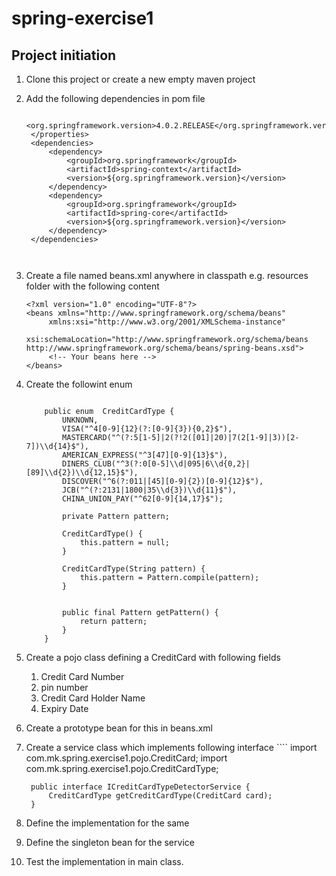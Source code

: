 # spring-exercise1

## Project initiation
  1. Clone this project or create a new empty maven project
  1. Add the following dependencies in pom file
     ```<properties>
           <org.springframework.version>4.0.2.RELEASE</org.springframework.version>
      </properties>
      <dependencies>
          <dependency>
              <groupId>org.springframework</groupId>
              <artifactId>spring-context</artifactId>
              <version>${org.springframework.version}</version>
          </dependency>
          <dependency>
              <groupId>org.springframework</groupId>
              <artifactId>spring-core</artifactId>
              <version>${org.springframework.version}</version>
          </dependency>
      </dependencies>
    
    
  3. Create a file named beans.xml anywhere in classpath e.g. resources folder
   with the following content  
     ```
     <?xml version="1.0" encoding="UTF-8"?>
     <beans xmlns="http://www.springframework.org/schema/beans"
          xmlns:xsi="http://www.w3.org/2001/XMLSchema-instance"
          xsi:schemaLocation="http://www.springframework.org/schema/beans http://www.springframework.org/schema/beans/spring-beans.xsd">
          <!-- Your beans here -->
     </beans>

 4. Create the followint enum
       ````import java.util.regex.Pattern;
           
           public enum  CreditCardType {
               UNKNOWN,
               VISA("^4[0-9]{12}(?:[0-9]{3}){0,2}$"),
               MASTERCARD("^(?:5[1-5]|2(?!2([01]|20)|7(2[1-9]|3))[2-7])\\d{14}$"),
               AMERICAN_EXPRESS("^3[47][0-9]{13}$"),
               DINERS_CLUB("^3(?:0[0-5]\\d|095|6\\d{0,2}|[89]\\d{2})\\d{12,15}$"),
               DISCOVER("^6(?:011|[45][0-9]{2})[0-9]{12}$"),
               JCB("^(?:2131|1800|35\\d{3})\\d{11}$"),
               CHINA_UNION_PAY("^62[0-9]{14,17}$");
           
               private Pattern pattern;
           
               CreditCardType() {
                   this.pattern = null;
               }
           
               CreditCardType(String pattern) {
                   this.pattern = Pattern.compile(pattern);
               }
           
           
               public final Pattern getPattern() {
                   return pattern;
               }
           }

1. Create a pojo class defining a CreditCard with following fields
   1. Credit Card Number
   1. pin number
   1. Credit Card Holder Name
   1. Expiry Date
1. Create a prototype bean for this in beans.xml
1. Create a service class which implements following interface
        ````
        import com.mk.spring.exercise1.pojo.CreditCard;
        import com.mk.spring.exercise1.pojo.CreditCardType;
        
        public interface ICreditCardTypeDetectorService {
            CreditCardType getCreditCardType(CreditCard card);
        }
1. Define the implementation for the same
1. Define the singleton bean for the service
1. Test the implementation in main class.